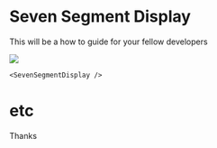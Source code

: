 Seven Segment Display
====

This will be a how to guide for your fellow developers

![](https://i.gyazo.com/3b6a38074818065bc79d1e0ccf74a509.gif)

```
<SevenSegmentDisplay />
```

etc
===

Thanks
